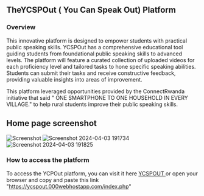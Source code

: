 ## TheYCSPOut ( You Can Speak Out) Platform
### Overview
This innovative platform is designed to empower students with practical public speaking skills. YCSPOut has a comprehensive educational tool guiding students from foundational public speaking skills to advanced levels. The platform will feature a curated collection of uploaded videos for each proficiency level and tailored tasks to hone specific speaking abilities. Students can submit their tasks and receive constructive feedback, providing valuable insights into areas of improvement.

This platform  leveraged opportunities provided by the ConnectRwanda initiative that said " ONE SMARTPHONE TO ONE HOUSEHOLD IN EVERY VILLAGE." to help rural students improve their public speaking skills.

## Home page screenshot

![Screenshot](https://github.com/n-uwayo/YCSPout/assets/122350054/d7a0ac84-a993-40fe-9234-64090401e220)
![Screenshot 2024-04-03 191734](https://github.com/n-uwayo/YCSPout/assets/122350054/20b554a6-86ad-4b59-920f-ccb5744f8a4d)
![Screenshot 2024-04-03 191825](https://github.com/n-uwayo/YCSPout/assets/122350054/e25297d4-4860-4c59-817d-217f5522889c)

### How to access the platform 
To access the YCPOut platform, you can visit it here  <a href="https://ycspout.000webhostapp.com/index.php ">YCSPOUT </a> or open your browser and copy and paste this link "https://ycspout.000webhostapp.com/index.php"
